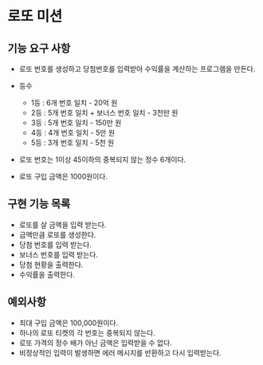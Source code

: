 # 로또 미션

## 기능 요구 사항

* 로또 번호를 생성하고 당첨번호를 입력받아 수익률을 계산하는 프로그램을 만든다.

* 등수
    * 1등 : 6개 번호 일치 - 20억 원
    * 2등 : 5개 번호 일치 + 보너스 번호 일치 - 3천만 원
    * 3등 : 5개 번호 일치 - 150만 원
    * 4등 : 4개 번호 일치 - 5만 원
    * 5등 : 3개 번호 일치 - 5천 원
* 로또 번호는 1이상 45이하의 중복되지 않는 정수 6개이다.
* 로또 구입 금액은 1000원이다.

## 구현 기능 목록

* 로또를 살 금액을 입력 받는다.
* 금액만큼 로또를 생성한다.
* 당첨 번호를 입력 받는다.
* 보너스 번호를 입력 받는다.
* 당첨 현황을 출력한다.
* 수익률을 출력한다.

## 예외사항
* 최대 구입 금액은 100,000원이다.
* 하나의 로또 티켓의 각 번호는 중복되지 않는다.
* 로또 가격의 정수 배가 아닌 금액은 입력받을 수 없다.
* 비정상적인 입력이 발생하면 에러 메시지를 반환하고 다시 입력받는다.
 